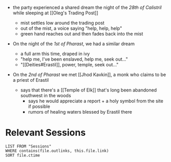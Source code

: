 - the party experienced a shared dream the night of the *28th of Calistril* while sleeping at [[Oleg's Trading Post]]
	- mist settles low around the trading post
	- out of the mist, a voice saying "help, help, help"
	- green hand reaches out and then fades back into the mist

- On the night of the *1st of Pharast*, we had a similar dream
	- a full arm this time, draped in ivy
	- "help me, I've been enslaved, help me, seek out..."
	- "[[Deities#Erastil]], power, temple, seek out..."

- On the *2nd of Pharast* we met [[Jhod Kavkin]], a monk who claims to be a priest of Erastil
	- says that there's a [[Temple of Elk]] that's long been abandoned southwest in the woods
		- says he would appreciate a report + a holy symbol from the site if possible
		- rumors of healing waters blessed by Erastil there

# Relevant Sessions
```dataview
LIST FROM "Sessions"
WHERE contains(file.outlinks, this.file.link)
SORT file.ctime
```
